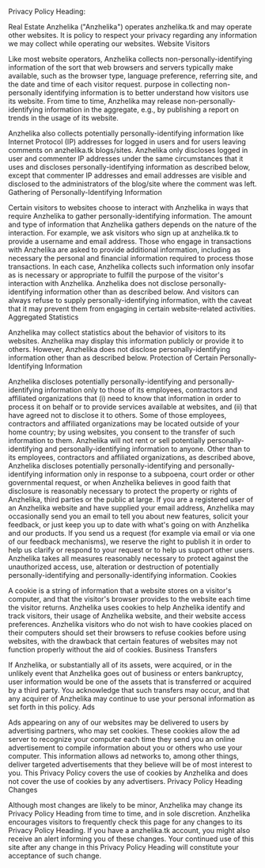 
Privacy Policy Heading:

Real Estate Anzhelika ("Anzhelika") operates anzhelika.tk and may operate other websites. It is policy to respect your privacy regarding any information we may collect while operating our websites.
Website Visitors

Like most website operators, Anzhelika collects non-personally-identifying information of the sort that web browsers and servers typically make available, such as the browser type, language preference, referring site, and the date and time of each visitor request. purpose in collecting non-personally identifying information is to better understand how visitors use its website. From time to time, Anzhelika may release non-personally-identifying information in the aggregate, e.g., by publishing a report on trends in the usage of its website.

Anzhelika also collects potentially personally-identifying information like Internet Protocol (IP) addresses for logged in users and for users leaving comments on anzhelika.tk blogs/sites. Anzhelika only discloses logged in user and commenter IP addresses under the same circumstances that it uses and discloses personally-identifying information as described below, except that commenter IP addresses and email addresses are visible and disclosed to the administrators of the blog/site where the comment was left.
Gathering of Personally-Identifying Information

Certain visitors to websites choose to interact with Anzhelika in ways that require Anzhelika to gather personally-identifying information. The amount and type of information that Anzhelika gathers depends on the nature of the interaction. For example, we ask visitors who sign up at anzhelika.tk to provide a username and email address. Those who engage in transactions with Anzhelika are asked to provide additional information, including as necessary the personal and financial information required to process those transactions. In each case, Anzhelika collects such information only insofar as is necessary or appropriate to fulfill the purpose of the visitor's interaction with Anzhelika. Anzhelika does not disclose personally-identifying information other than as described below. And visitors can always refuse to supply personally-identifying information, with the caveat that it may prevent them from engaging in certain website-related activities.
Aggregated Statistics

Anzhelika may collect statistics about the behavior of visitors to its websites. Anzhelika may display this information publicly or provide it to others. However, Anzhelika does not disclose personally-identifying information other than as described below.
Protection of Certain Personally-Identifying Information

Anzhelika discloses potentially personally-identifying and personally-identifying information only to those of its employees, contractors and affiliated organizations that (i) need to know that information in order to process it on behalf or to provide services available at websites, and (ii) that have agreed not to disclose it to others. Some of those employees, contractors and affiliated organizations may be located outside of your home country; by using websites, you consent to the transfer of such information to them. Anzhelika will not rent or sell potentially personally-identifying and personally-identifying information to anyone. Other than to its employees, contractors and affiliated organizations, as described above, Anzhelika discloses potentially personally-identifying and personally-identifying information only in response to a subpoena, court order or other governmental request, or when Anzhelika believes in good faith that disclosure is reasonably necessary to protect the property or rights of Anzhelika, third parties or the public at large. If you are a registered user of an Anzhelika website and have supplied your email address, Anzhelika may occasionally send you an email to tell you about new features, solicit your feedback, or just keep you up to date with what's going on with Anzhelika and our products. If you send us a request (for example via email or via one of our feedback mechanisms), we reserve the right to publish it in order to help us clarify or respond to your request or to help us support other users. Anzhelika takes all measures reasonably necessary to protect against the unauthorized access, use, alteration or destruction of potentially personally-identifying and personally-identifying information.
Cookies

A cookie is a string of information that a website stores on a visitor's computer, and that the visitor's browser provides to the website each time the visitor returns. Anzhelika uses cookies to help Anzhelika identify and track visitors, their usage of Anzhelika website, and their website access preferences. Anzhelika visitors who do not wish to have cookies placed on their computers should set their browsers to refuse cookies before using websites, with the drawback that certain features of websites may not function properly without the aid of cookies.
Business Transfers

If Anzhelika, or substantially all of its assets, were acquired, or in the unlikely event that Anzhelika goes out of business or enters bankruptcy, user information would be one of the assets that is transferred or acquired by a third party. You acknowledge that such transfers may occur, and that any acquirer of Anzhelika may continue to use your personal information as set forth in this policy.
Ads

Ads appearing on any of our websites may be delivered to users by advertising partners, who may set cookies. These cookies allow the ad server to recognize your computer each time they send you an online advertisement to compile information about you or others who use your computer. This information allows ad networks to, among other things, deliver targeted advertisements that they believe will be of most interest to you. This Privacy Policy covers the use of cookies by Anzhelika and does not cover the use of cookies by any advertisers.
Privacy Policy Heading Changes

Although most changes are likely to be minor, Anzhelika may change its Privacy Policy Heading from time to time, and in sole discretion. Anzhelika encourages visitors to frequently check this page for any changes to its Privacy Policy Heading. If you have a anzhelika.tk account, you might also receive an alert informing you of these changes. Your continued use of this site after any change in this Privacy Policy Heading will constitute your acceptance of such change.
